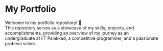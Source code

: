 # My Portfolio  
Welcome to my portfolio repository! 🎉  
This repository serves as a showcase of my skills, projects, and accomplishments, providing an overview of my journey as an undergraduate at IIT Palakkad, a competitive programmer, and a passionate problem solver.  
